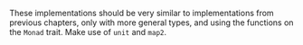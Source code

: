 These implementations should be very similar to implementations from previous chapters, only with
more general types, and using the functions on the `Monad` trait. Make use of `unit` and `map2`.
